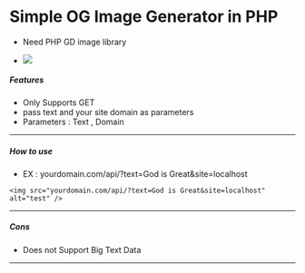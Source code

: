 # Simple OG Image Generator in PHP 

- Need PHP GD image library

- ![](https://img.shields.io/github/stars/dev-itsarun/simple-og-gen)

##### Features

- Only Supports GET
- pass text and your site domain as parameters
- Parameters : Text , Domain

------------

##### How to use

- EX : yourdomain.com/api/?text=God is Great&site=localhost

`
<img src="yourdomain.com/api/?text=God is Great&site=localhost" alt="test" />
`

------------

##### Cons

- Does not Support Big Text Data

------------




